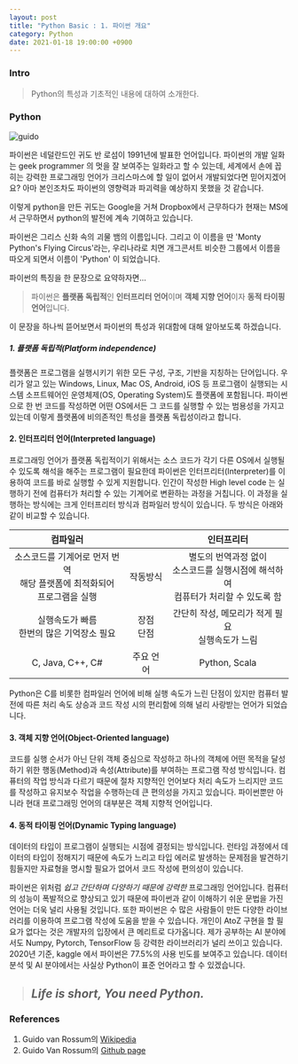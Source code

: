 ```yaml
---
layout: post
title: "Python Basic : 1. 파이썬 개요"
category: Python
date: 2021-01-18 19:00:00 +0900
---
```

### Intro
>Python의 특성과 기초적인 내용에 대하여 소개한다.

### Python
![guido](https://user-images.githubusercontent.com/77161691/107194693-bce60680-6a33-11eb-903e-72f51569202b.jpg)

파이썬은 네덜란드인 귀도 반 로섬이 1991년에 발표한 언어입니다. 파이썬의 개발 일화는 geek programmer 의 멋을 잘 보여주는 일화라고 할 수 있는데, 세계에서 손에 꼽히는 강력한 프로그래밍 언어가 크리스마스에 할 일이 없어서 개발되었다면 믿어지겠어요? 아마 본인조차도 파이썬의 영향력과 파괴력을 예상하지 못했을 것 같습니다.

이렇게 python을 만든 귀도는 Google을 거쳐 Dropbox에서 근무하다가 현재는 MS에서 근무하면서 python의 발전에 계속 기여하고 있습니다.

파이썬은 그리스 신화 속의 괴물 뱀의 이름입니다. 그리고 이 이름을 딴 'Monty Python's Flying Circus'라는, 우리나라로 치면 개그콘서트 비슷한 그룹에서 이름을 따오게 되면서 이름이 'Python' 이 되었습니다.

파이썬의 특징을 한 문장으로 요약하자면...

> 파이썬은 **플랫폼 독립적**인 **인터프리터 언어**이며 **객체 지향 언어**이자 **동적 타이핑 언어**입니다.

이 문장을 하나씩 뜯어보면서 파이썬의 특성과 위대함에 대해 알아보도록 하겠습니다.

##### 1. 플랫폼 독립적(Platform independence)
플랫폼은 프로그램을 실행시키기 위한 모든 구성, 구조, 기반을 지칭하는 단어입니다. 우리가 알고 있는 Windows, Linux, Mac OS, Android, iOS 등 프로그램이 실행되는 시스템 소프트웨어인 운영체제(OS, Operating System)도 플랫폼에 포함됩니다. 파이썬으로 한 번 코드를 작성하면 어떤 OS에서든 그 코드를 실행할 수 있는 범용성을 가지고 있는데 이렇게 플랫폼에 비의존적인 특성을 플랫폼 독립성이라고 합니다.

#### 2. 인터프리터 언어(Interpreted language)
프로그래밍 언어가 플랫폼 독립적이기 위해서는 소스 코드가 각기 다른 OS에서 실행될 수 있도록 해석을 해주는 프로그램이 필요한데 파이썬은 인터프리터(Interpreter)를 이용하여 코드를 바로 실행할 수 있게 지원합니다. 인간이 작성한 High level code 는 실행하기 전에 컴퓨터가 처리할 수 있는 기계어로 변환하는 과정을 거칩니다. 이 과정을 실행하는 방식에는 크게 인터프리터 방식과 컴파일러 방식이 있습니다. 두 방식은 아래와 같이 비교할 수 있습니다.

|컴파일러| |인터프리터|
|:---:|:---:|:---:|
|소스코드를 기계어로 먼저 번역<br/>해당 플랫폼에 최적화되어<br/>프로그램을 실행|작동방식|별도의 번역과정 없이<br/>소스코드를 실행시점에 해석하여<br/>컴퓨터가 처리할 수 있도록 함|
|실행속도가 빠름<br/>한번의 많은 기억장소 필요|장점<br/>단점|간단히 작성, 메모리가 적게 필요<br/>실행속도가 느림|
|C, Java, C++, C#|주요 언어|Python, Scala|

Python은 C를 비롯한 컴파일러 언어에 비해 실행 속도가 느린 단점이 있지만 컴퓨터 발전에 따른 처리 속도 상승과 코드 작성 시의 편리함에 의해 널리 사랑받는 언어가 되었습니다.

#### 3. 객체 지향 언어(Object-Oriented language)
코드를 실행 순서가 아닌 단위 객체 중심으로 작성하고 하나의 객체에 어떤 목적을 달성하기 위한 행동(Method)과 속성(Attribute)를 부여하는 프로그램 작성 방식입니다. 컴퓨터의 작업 방식과 다르기 때문에 절차 지향적인 언어보다 처리 속도가 느리지만 코드를 작성하고 유지보수 작업을 수행하는데 큰 편의성을 가지고 있습니다. 파이썬뿐만 아니라 현대 프로그래밍 언어의 대부분은 객체 지향적 언어입니다.

#### 4. 동적 타이핑 언어(Dynamic Typing language)
데이터의 타입이 프로그램이 실행되는 시점에 결정되는 방식입니다. 런타임 과정에서 데이터의 타입이 정해지기 때문에 속도가 느리고 타입 에러로 발생하는 문제점을 발견하기 힘들지만 자료형을 명시할 필요가 없어서 코드 작성에 편의성이 있습니다.

파이썬은 위처럼 *쉽고 간단하며 다양하기 때문에 강력한* 프로그래밍 언어입니다. 컴퓨터의 성능이 폭발적으로 향상되고 있기 때문에 파이썬과 같이 이해하기 쉬운 문법을 가진 언어는 더욱 널리 사용될 것입니다. 또한 파이썬은 수 많은 사람들이 만든 다양한 라이브러리를 이용하여 프로그램 작성에 도움을 받을 수 있습니다. 개인이 AtoZ 구현을 할 필요가 없다는 것은 개발자의 입장에서 큰 메리트로 다가옵니다. 제가 공부하는 AI 분야에서도 Numpy, Pytorch, TensorFlow 등 강력한 라이브러리가 널리 쓰이고 있습니다. 2020년 기준, kaggle 에서 파이썬은 77.5%의 사용 빈도를 보여주고 있습니다. 데이터 분석 및 AI 분야에서는 사실상 Python이 표준 언어라고 할 수 있겠습니다.

>## _Life is short, You need Python._

### References
1. Guido van Rossum의 [Wikipedia](https://en.wikipedia.org/wiki/Guido_van_Rossum)
2. Guido Van Rossum의 [Github page](https://gvanrossum.github.io/)
